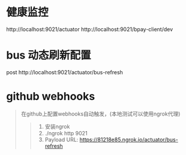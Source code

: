 # 健康监控
http://localhost:9021/actuator
http://localhost:9021/bpay-client/dev

# bus 动态刷新配置
post http://localhost:9021/actuator/bus-refresh

# github webhooks
> 在github上配置webhooks自动触发，(本地测试可以使用ngrok代理)
>> 1. 安装ngrok
>> 2. ./ngrok http 9021
>> 3. Payload URL: https://81218e85.ngrok.io/actuator/bus-refresh
